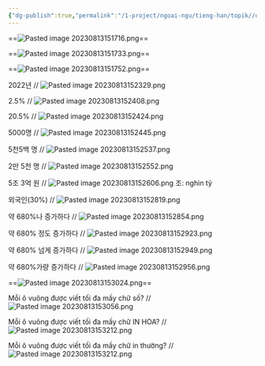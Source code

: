 ```yaml
---
{"dg-publish":true,"permalink":"/1-project/ngoai-ngu/tieng-han/topik//quy-tac-viet/","dgPassFrontmatter":true}
---
```


==![Pasted image 20230813151716.png](/img/user/3.%20RESOURCE/attachments/Pasted%20image%2020230813151716.png)==
<!--SR:!2023-09-20,25,250-->

==![Pasted image 20230813151733.png](/img/user/3.%20RESOURCE/attachments/Pasted%20image%2020230813151733.png)==
<!--SR:!2023-09-04,13,230-->

==![Pasted image 20230813151752.png](/img/user/3.%20RESOURCE/attachments/Pasted%20image%2020230813151752.png)==
<!--SR:!2023-09-05,14,230-->

2022년
//
![Pasted image 20230813152329.png](/img/user/3.%20RESOURCE/attachments/Pasted%20image%2020230813152329.png)
<!--SR:!2023-08-26,9,245-->

2.5%
//
![Pasted image 20230813152408.png](/img/user/3.%20RESOURCE/attachments/Pasted%20image%2020230813152408.png)
<!--SR:!2023-09-03,12,245-->

20.5%
//
![Pasted image 20230813152424.png](/img/user/3.%20RESOURCE/attachments/Pasted%20image%2020230813152424.png)
<!--SR:!2023-08-24,7,245-->

5000명
//
![Pasted image 20230813152445.png](/img/user/3.%20RESOURCE/attachments/Pasted%20image%2020230813152445.png)
<!--SR:!2023-08-25,8,246-->

5천5백 명
//
![Pasted image 20230813152537.png](/img/user/3.%20RESOURCE/attachments/Pasted%20image%2020230813152537.png)
<!--SR:!2023-09-07,15,226-->

2만 5천 명
//
![Pasted image 20230813152552.png](/img/user/3.%20RESOURCE/attachments/Pasted%20image%2020230813152552.png)
<!--SR:!2023-08-24,7,246-->

5조 3억 원
//
![Pasted image 20230813152606.png](/img/user/3.%20RESOURCE/attachments/Pasted%20image%2020230813152606.png)
조: nghìn tỷ
<!--SR:!2023-08-25,8,246-->

외국인(30%)
//
![Pasted image 20230813152819.png](/img/user/3.%20RESOURCE/attachments/Pasted%20image%2020230813152819.png)
<!--SR:!2023-09-08,16,246-->

약 680%나 증가하다
//
![Pasted image 20230813152854.png](/img/user/3.%20RESOURCE/attachments/Pasted%20image%2020230813152854.png)
<!--SR:!2023-09-04,13,245-->

약 680% 정도 증가하다
//
![Pasted image 20230813152923.png](/img/user/3.%20RESOURCE/attachments/Pasted%20image%2020230813152923.png)
<!--SR:!2023-08-24,7,245-->

약 680% 넘게 증가하다
//
![Pasted image 20230813152949.png](/img/user/3.%20RESOURCE/attachments/Pasted%20image%2020230813152949.png)
<!--SR:!2023-08-25,8,245-->

약 680%가량 증가하다
//
![Pasted image 20230813152956.png](/img/user/3.%20RESOURCE/attachments/Pasted%20image%2020230813152956.png)
<!--SR:!2023-09-03,12,245-->

==![Pasted image 20230813153024.png](/img/user/3.%20RESOURCE/attachments/Pasted%20image%2020230813153024.png)==
<!--SR:!2023-09-18,23,246-->

Mỗi ô vuông được viết tối đa mấy chữ số?
//
![Pasted image 20230813153056.png](/img/user/3.%20RESOURCE/attachments/Pasted%20image%2020230813153056.png)
<!--SR:!2023-09-05,14,245-->

Mỗi ô vuông được viết tối đa mấy chữ IN HOA?
//
![Pasted image 20230813153212.png](/img/user/3.%20RESOURCE/attachments/Pasted%20image%2020230813153212.png)
<!--SR:!2023-09-05,14,246-->

Mỗi ô vuông được viết tối đa mấy chữ in thường?
//
![Pasted image 20230813153212.png](/img/user/3.%20RESOURCE/attachments/Pasted%20image%2020230813153212.png)
<!--SR:!2023-08-24,7,246-->